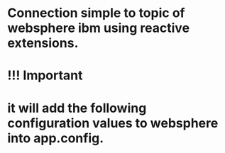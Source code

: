 # Connection simple to topic of websphere ibm using reactive extensions.

# !!! Important 


# it will add the following configuration values to websphere into app.config.
